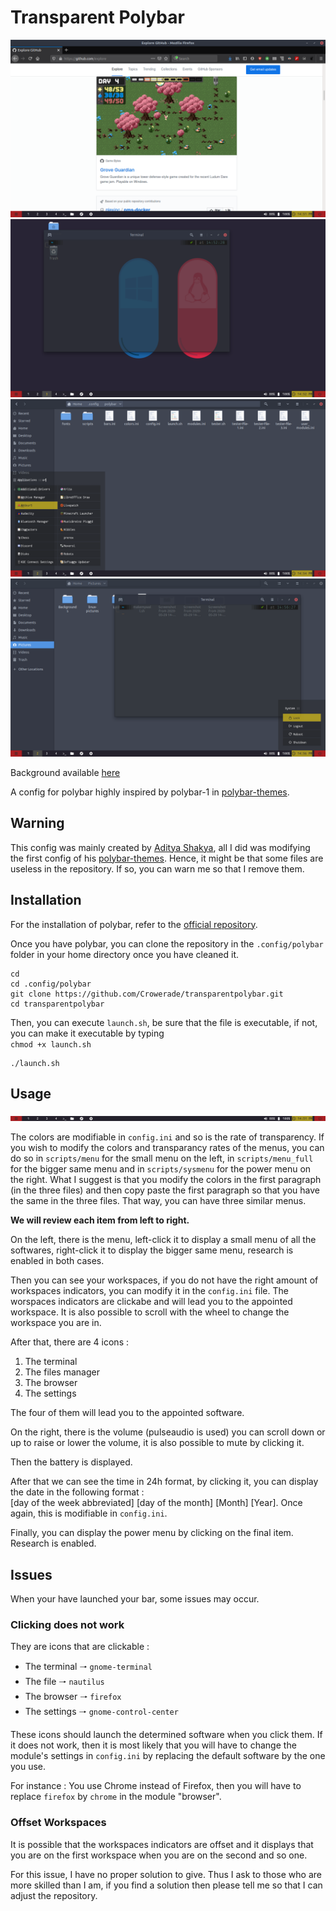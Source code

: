 # Transparent Polybar
![Screenshot 1](https://github.com/Crowerade/transparentpolybar/blob/master/Screenshots/Screenshot%20from%202020-05-29%2014-51-36.png)
![screenshot 2](https://github.com/Crowerade/transparentpolybar/blob/master/Screenshots/Screenshot%20from%202020-05-29%2014-52-33.png)
![screenshot 3](https://github.com/Crowerade/transparentpolybar/blob/master/Screenshots/Screenshot%20from%202020-05-29%2014-55-31.png)
![screenshot 4](https://github.com/Crowerade/transparentpolybar/blob/master/Screenshots/Screenshot%20from%202020-05-29%2014-57-42.png)

Background available [here](https://github.com/LaniJW/linux-pictures/)

A config for polybar highly inspired by polybar-1 in [polybar-themes](https://github.com/adi1090x/polybar-themes).

## Warning
This config was mainly created by [Aditya Shakya](https://github.com/adi1090x), all I did was modifying the first config of his [polybar-themes](https://github.com/adi1090x/polybar-themes). 
Hence, it might be that some files are useless in the repository. If so, you can warn me so that I remove them.

## Installation
For the installation of polybar, refer to the [official repository](https://github.com/polybar/polybar).

Once you have polybar, you can clone the repository in the `.config/polybar` folder in your home directory once you have cleaned it.

```
cd 
cd .config/polybar
git clone https://github.com/Crowerade/transparentpolybar.git
cd transparentpolybar
```
Then, you can execute `launch.sh`, be sure that the file is executable, if not, you can make it executable by typing <br>
`chmod +x launch.sh`
```
./launch.sh
```

## Usage
![bar](https://github.com/Crowerade/transparentpolybar/blob/master/Screenshots/Bar.png)

The colors are modifiable in `config.ini` and so is the rate of transparency. If you wish to modify the colors and transparancy rates of the menus, you can do so in `scripts/menu` for the small menu on the left, in `scripts/menu_full` for the bigger same menu and in `scripts/sysmenu` for the power menu on the right. What I suggest is that you modify the colors in the first paragraph (in the three files) and then copy paste the first paragraph so that you have the same in the three files. That way, you can have three similar menus.

**We will review each item from left to right.**

On the left, there is the menu, left-click it to display a small menu of all the softwares, right-click it to display the bigger same menu, research is enabled in both cases.

Then you can see your workspaces, if you do not have the right amount of workspaces indicators, you can modify it in the `config.ini` file. The worspaces indicators are clickabe and will lead you to the appointed workspace. It is also possible to scroll with the wheel to change the workspace you are in.

After that, there are 4 icons :
1. The terminal
2. The files manager
3. The browser
4. The settings

The four of them will lead you to the appointed software.

On the right, there is the volume (pulseaudio is used) you can scroll down or up to raise or lower the volume, it is also possible to mute by clicking it.

Then the battery is displayed.

After that we can see the time in 24h format, by clicking it, you can display the date in the following format : <br>
[day of the week abbreviated] [day of the month] [Month] [Year]. Once again, this is modifiable in `config.ini`.

Finally, you can display the power menu by clicking on the final item. Research is enabled.

## Issues
When your have launched your bar, some issues may occur.

### Clicking does not work
They are icons that are clickable : 
- The terminal 🠒 `gnome-terminal`
- The file 🠒 `nautilus`
- The browser 🠒 `firefox`
- The settings 🠒 `gnome-control-center`

These icons should launch the determined software when you click them. If it does not work, then it is most likely that you will have to change the module's settings in `config.ini` by replacing the default software by the one you use.

For instance : You use Chrome instead of Firefox, then you will have to replace `firefox` by `chrome` in the module "browser".

### Offset Workspaces
It is possible that the workspaces indicators are offset and it displays that you are on the first workspace when you are on the second and so one.

For this issue, I have no proper solution to give. Thus I ask to those who are more skilled than I am, if you find a solution then please tell me so that I can adjust the repository.
